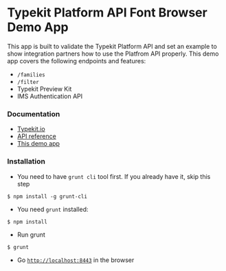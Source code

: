 # Typekit Platform API Font Browser Demo App
This app is built to validate the Typekit Platform API and set an example to show integration partners how to use the Platfrom API properly. This demo app covers the following endpoints and features:
* `/families`
* `/filter`
* Typekit Preview Kit
* IMS Authentication API

### Documentation

* [Typekit.io](https://typekit.io)
* [API reference](https://docs.typekit.io)
* [This demo app](https://demo.typekit.io)

### Installation
* You need to have `grunt cli` tool first. If you already have it, skip this step
```
$ npm install -g grunt-cli
```
* You need `grunt` installed:
```
$ npm install
```
* Run grunt
```
$ grunt
```
* Go [`http://localhost:8443`](http://localhost:8433) in the browser
